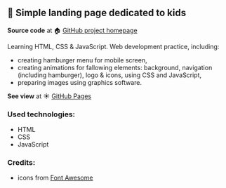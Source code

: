 ## :book: Simple landing page dedicated to kids

**Source code** at :house: [GitHub project homepage]( https://github.com/freefrogs/Landing_page_forKids)

Learning HTML, CSS & JavaScript. Web development practice, including:
* creating hamburger menu for mobile screen,
* creating animations for fallowing elements: background, navigation (including hamburger), logo & icons, using CSS and JavaScript,
* preparing images using graphics software.

**See view** at :sunny: [GitHub Pages](https://freefrogs.github.io/Landing_page_forKids/)

### Used technologies:
* HTML
* CSS
* JavaScript

### Credits:
* icons from [Font Awesome](https://fontawesome.com/)


